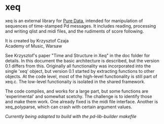 # xeq

xeq is an external library for [Pure Data](http://pure-data.info), intended for manipulation of sequences of time-stamped Pd messages. It includes reading, processing and writing qlist and midi files, and the rudiments of score following.

It is created by Krzysztof Czaja  
Academy of Music, Warsaw

See Krzysztof's paper "Time and Structure in Xeq" in the doc folder for details. In this document the basic architecture is described, but the version 0.1 differs from this. Originally all functionality was incorporated into the single 'xeq' object, but version 0.1 started by extracting functions to other objects. At the code level, most of the high-level functionality is still part of xeq.c. The low-level functionaity is isolated in the shared framework.

The code compiles, and works for a large part, but some functions are 'experimental' and somewhat scetchy. The challenge is to identify those and make them work. One already fixed is the midi file interface. Another is xeq_polyparse, which can crash with certain argument values.




*Currently being adapted to build with the pd-lib-builder makefile*

